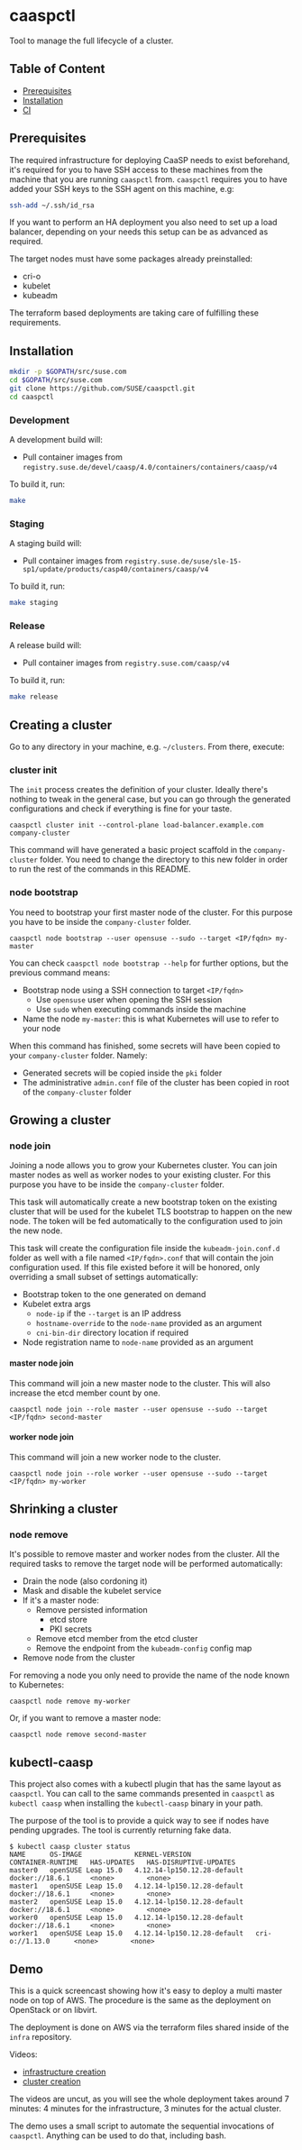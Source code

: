 # caaspctl

Tool to manage the full lifecycle of a cluster.

## Table of Content

- [Prerequisites](#prerequisites)
- [Installation](#installation)
- [CI](/ci/README.md)

## Prerequisites

The required infrastructure for deploying CaaSP needs to exist beforehand, it's
required for you to have SSH access to these machines from the machine that you
are running `caaspctl` from. `caaspctl` requires you to have added your SSH
keys to the SSH agent on this machine, e.g:

```sh
ssh-add ~/.ssh/id_rsa
```

If you want to perform an HA deployment you also need to set up a load balancer,
depending on your needs this setup can be as advanced as required.

The target nodes must have some packages already preinstalled:

  * cri-o
  * kubelet
  * kubeadm

The terraform based deployments are taking care of fulfilling these requirements.

## Installation

```sh
mkdir -p $GOPATH/src/suse.com
cd $GOPATH/src/suse.com
git clone https://github.com/SUSE/caaspctl.git
cd caaspctl
```

### Development

A development build will:

* Pull container images from `registry.suse.de/devel/caasp/4.0/containers/containers/caasp/v4`

To build it, run:

```sh
make
```

### Staging

A staging build will:

* Pull container images from `registry.suse.de/suse/sle-15-sp1/update/products/casp40/containers/caasp/v4`

To build it, run:

```sh
make staging
```

### Release

A release build will:

* Pull container images from `registry.suse.com/caasp/v4`

To build it, run:

```sh
make release
```

## Creating a cluster

Go to any directory in your machine, e.g. `~/clusters`. From there, execute:

### cluster init

The `init` process creates the definition of your cluster. Ideally there's
nothing to tweak in the general case, but you can go through the generated
configurations and check if everything is fine for your taste.

```
caaspctl cluster init --control-plane load-balancer.example.com company-cluster
```

This command will have generated a basic project scaffold in the `company-cluster`
folder. You need to change the directory to this new folder in order to run the rest
of the commands in this README.

### node bootstrap

You need to bootstrap your first master node of the cluster. For this purpose
you have to be inside the `company-cluster` folder.

```
caaspctl node bootstrap --user opensuse --sudo --target <IP/fqdn> my-master
```

You can check `caaspctl node bootstrap --help` for further options, but the
previous command means:

* Bootstrap node using a SSH connection to target `<IP/fqdn>`
  * Use `opensuse` user when opening the SSH session
  * Use `sudo` when executing commands inside the machine
* Name the node `my-master`: this is what Kubernetes will use to refer to your node

When this command has finished, some secrets will have been copied to your
`company-cluster` folder. Namely:

* Generated secrets will be copied inside the `pki` folder
* The administrative `admin.conf` file of the cluster has been copied in
  root of the `company-cluster` folder

## Growing a cluster

### node join

Joining a node allows you to grow your Kubernetes cluster. You can join master nodes as
well as worker nodes to your existing cluster. For this purpose you have to be inside the
`company-cluster` folder.

This task will automatically create a new bootstrap token on the existing cluster that will
be used for the kubelet TLS bootstrap to happen on the new node. The token will be fed
automatically to the configuration used to join the new node.

This task will create the configuration file inside the `kubeadm-join.conf.d` folder as well
with a file named `<IP/fqdn>.conf` that will contain the join configuration used. If this file
existed before it will be honored, only overriding a small subset of settings automatically:

* Bootstrap token to the one generated on demand
* Kubelet extra args
  * `node-ip` if the `--target` is an IP address
  * `hostname-override` to the `node-name` provided as an argument
  * `cni-bin-dir` directory location if required
* Node registration name to `node-name` provided as an argument

#### master node join

This command will join a new master node to the cluster. This will also increase the etcd
member count by one.

```
caaspctl node join --role master --user opensuse --sudo --target <IP/fqdn> second-master
```

#### worker node join

This command will join a new worker node to the cluster.

```
caaspctl node join --role worker --user opensuse --sudo --target <IP/fqdn> my-worker
```

## Shrinking a cluster

### node remove

It's possible to remove master and worker nodes from the cluster. All the required tasks to remove
the target node will be performed automatically:

* Drain the node (also cordoning it)
* Mask and disable the kubelet service
* If it's a master node:
  * Remove persisted information
    * etcd store
    * PKI secrets
  * Remove etcd member from the etcd cluster
  * Remove the endpoint from the `kubeadm-config` config map
* Remove node from the cluster

For removing a node you only need to provide the name of the node known to Kubernetes:

```
caaspctl node remove my-worker
```

Or, if you want to remove a master node:

```
caaspctl node remove second-master
```

## kubectl-caasp

This project also comes with a kubectl plugin that has the same layout as `caaspctl`. You can
call to the same commands presented in `caaspctl` as `kubectl caasp` when installing the
`kubectl-caasp` binary in your path.

The purpose of the tool is to provide a quick way to see if nodes have pending
upgrades. The tool is currently returning fake data.

```
$ kubectl caasp cluster status
NAME      OS-IMAGE             KERNEL-VERSION                CONTAINER-RUNTIME   HAS-UPDATES   HAS-DISRUPTIVE-UPDATES
master0   openSUSE Leap 15.0   4.12.14-lp150.12.28-default   docker://18.6.1     <none>        <none>
master1   openSUSE Leap 15.0   4.12.14-lp150.12.28-default   docker://18.6.1     <none>        <none>
master2   openSUSE Leap 15.0   4.12.14-lp150.12.28-default   docker://18.6.1     <none>        <none>
worker0   openSUSE Leap 15.0   4.12.14-lp150.12.28-default   docker://18.6.1     <none>        <none>
worker1   openSUSE Leap 15.0   4.12.14-lp150.12.28-default   cri-o://1.13.0      <none>        <none>
```

## Demo

This is a quick screencast showing how it's easy to deploy a multi master node
on top of AWS. The procedure is the same as the deployment on OpenStack or on
libvirt.

The deployment is done on AWS via the terraform files shared inside of the `infra`
repository.

Videos:

  * [infrastructure creation](https://asciinema.org/a/wy9bqNjzszRN030sUIGM7f9j6)
  * [cluster creation](https://asciinema.org/a/PjblNTwwx0Z7ujyQPEu8SNHgF)

The videos are uncut, as you will see the whole deployment takes around 7 minutes:
4 minutes for the infrastructure, 3 minutes for the actual cluster.

The demo uses a small script to automate the sequential invocations of `caaspctl`.
Anything can be used to do that, including bash.
